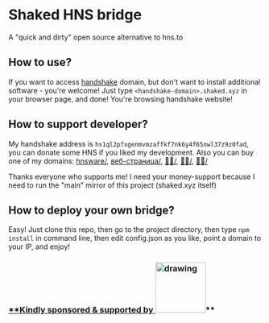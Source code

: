 # Shaked HNS bridge

A "quick and dirty" open source alternative to hns.to

## How to use?

If you want to access [handshake](https://handshake.org) domain, but don't want to install additional software - you're welcome!
Just type ``<handshake-domain>.shaked.xyz`` in your browser page, and done! You're browsing handshake website!

## How to support developer?

My handshake address is ``hs1ql2pfxgenmvmzaffkf7nk6y4f65nwl37z9z0fad``, you can donate some HNS if you liked my development.
Also you can buy one of my domains: [hnsware/](https://www.namebase.io/domains/hnsware), [веб-страница/](https://www.namebase.io/domains/xn----8sbabesy3bzajl6c), [🔁💩/](https://www.namebase.io/domains/xn--ls8hpf), [🔴💩/](https://www.namebase.io/domains/xn--ls8hvi), [💩🔴/](https://www.namebase.io/domains/xn--ls8hwi)

Thanks everyone who supports me! I need your money-support because I need to run the "main" mirror of this project (shaked.xyz itself)

## How to deploy your own bridge?

Easy! Just clone this repo, then go to the project directory, then type ``npm install`` in command line, then edit config.json as you like, point a domain to your IP, and enjoy!


### [**Kindly sponsored & supported by <img src="https://handyhost.computer/static/media/logo.2302906c.svg" alt="drawing" width="100"/>](https://handyhost.computer)**
